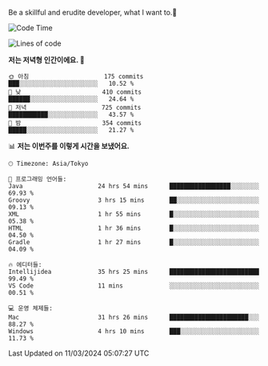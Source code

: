 Be a skillful and erudite developer, what I want to.👶

<!--START_SECTION:waka-->
![Code Time](http://img.shields.io/badge/Code%20Time-500%20hrs%2059%20mins-blue)

![Lines of code](https://img.shields.io/badge/%EC%A0%80%EB%8A%94%20%EC%97%AC%ED%83%9C%EA%B9%8C%EC%A7%80%20-801.4%20thousand%20%EC%A4%84%EC%9D%98%20%EC%BD%94%EB%93%9C%EB%A5%BC%20%EC%9E%91%EC%84%B1%ED%96%88%EC%96%B4%EC%9A%94.-blue)

**저는 저녁형 인간이에요. 🦉** 

```text
🌞 아침                     175 commits         ███░░░░░░░░░░░░░░░░░░░░░░   10.52 % 
🌆 낮　                     410 commits         ██████░░░░░░░░░░░░░░░░░░░   24.64 % 
🌃 저녁                     725 commits         ███████████░░░░░░░░░░░░░░   43.57 % 
🌙 밤　                     354 commits         █████░░░░░░░░░░░░░░░░░░░░   21.27 % 
```


📊 **저는 이번주를 이렇게 시간을 보냈어요.** 

```text
🕑︎ Timezone: Asia/Tokyo

💬 프로그래밍 언어들: 
Java                     24 hrs 54 mins      █████████████████░░░░░░░░   69.93 % 
Groovy                   3 hrs 15 mins       ██░░░░░░░░░░░░░░░░░░░░░░░   09.13 % 
XML                      1 hr 55 mins        █░░░░░░░░░░░░░░░░░░░░░░░░   05.38 % 
HTML                     1 hr 36 mins        █░░░░░░░░░░░░░░░░░░░░░░░░   04.50 % 
Gradle                   1 hr 27 mins        █░░░░░░░░░░░░░░░░░░░░░░░░   04.09 % 

🔥 에디터들: 
Intellijidea             35 hrs 25 mins      █████████████████████████   99.49 % 
VS Code                  11 mins             ░░░░░░░░░░░░░░░░░░░░░░░░░   00.51 % 

💻 운영 체제들: 
Mac                      31 hrs 26 mins      ██████████████████████░░░   88.27 % 
Windows                  4 hrs 10 mins       ███░░░░░░░░░░░░░░░░░░░░░░   11.73 % 
```


 Last Updated on 11/03/2024 05:07:27 UTC
<!--END_SECTION:waka-->
